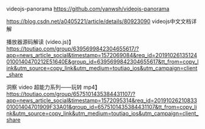 videojs-panorama
https://github.com/yanwsh/videojs-panorama




https://blog.csdn.net/a0405221/article/details/80923090
videojs中文文档详解

播放器源码解读 (video.js)】https://toutiao.com/group/6395699842304655617/?app=news_article_social&timestamp=1572069084&req_id=201910261351240100140470212E51640E&group_id=6395699842304655617&tt_from=copy_link&utm_source=copy_link&utm_medium=toutiao_ios&utm_campaign=client_share


洞察 video 超能力系列——玩转 mp4】https://toutiao.com/group/6575101435384431107/?app=news_article_social&timestamp=1572095314&req_id=2019102621083301001404701909F33A01&group_id=6575101435384431107&tt_from=copy_link&utm_source=copy_link&utm_medium=toutiao_ios&utm_campaign=client_share


